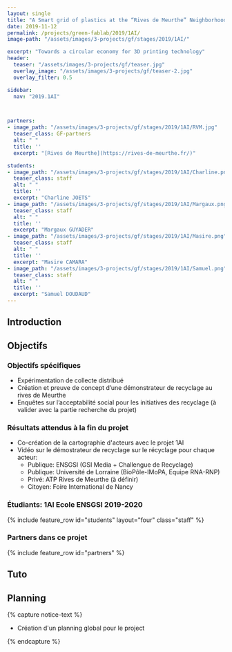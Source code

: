 ```yaml
---
layout: single
title: "A Smart grid of plastics at the “Rives de Meurthe” Neighborhood"
date: 2019-11-12
permalink: /projects/green-fablab/2019/1AI/
image-path: "/assets/images/3-projects/gf/stages/2019/1AI/"

excerpt: "Towards a circular economy for 3D printing technology"
header:
  teaser: "/assets/images/3-projects/gf/teaser.jpg"
  overlay_image: "/assets/images/3-projects/gf/teaser-2.jpg"
  overlay_filter: 0.5

sidebar:
  nav: "2019.1AI"



partners:
- image_path: "/assets/images/3-projects/gf/stages/2019/1AI/RVM.jpg"
  teaser_class: GF-partners
  alt: " "
  title: ''
  excerpt: "[Rives de Meurthe](https://rives-de-meurthe.fr/)"  

students:
- image_path: "/assets/images/3-projects/gf/stages/2019/1AI/Charline.png"
  teaser_class: staff
  alt: " "
  title: ''
  excerpt: "Charline JOETS"  
- image_path: "/assets/images/3-projects/gf/stages/2019/1AI/Margaux.png"
  teaser_class: staff
  alt: " "
  title: ''
  excerpt: "Margaux GUYADER"  
- image_path: "/assets/images/3-projects/gf/stages/2019/1AI/Masire.png"
  teaser_class: staff
  alt: " "
  title: ''
  excerpt: "Masire CAMARA"    
- image_path: "/assets/images/3-projects/gf/stages/2019/1AI/Samuel.png"
  teaser_class: staff
  alt: " "
  title: ''
  excerpt: "Samuel DOUDAUD"      
---
```




## Introduction


## Objectifs


### Objectifs spécifiques

- Expérimentation de collecte distribué
- Création et preuve de concept d’une démonstrateur de recyclage au rives de Meurthe
- Enquêtes sur l’acceptabilité social pour les initiatives des recyclage (à valider avec la partie recherche du projet) 


### Résultats attendus à la fin du projet

- Co-création de la cartographie d'acteurs avec le projet 1AI 
- Vidéo sur le démostrateur de recyclage sur le récyclage pour chaque acteur:
  + Publique: ENSGSI (GSI Media + Challengue de Recyclage)
  + Publique: Université de Lorraine (BioPôle-IMoPA, Equipe RNA-RNP)
  + Privé: ATP Rives de Meurthe (à définir)
  + Citoyen: Foire International de Nancy



### Étudiants: 1AI Ecole ENSGSI 2019-2020

{% include feature_row id="students" layout="four" class="staff" %}




<div class="cf"></div>

### Partners dans ce projet

<div id="GF-partners">  
{% include feature_row id="partners" %}
</div>


## Tuto


## Planning

{% capture notice-text %}

  - Création d'un planning global pour le project 

{% endcapture %}






